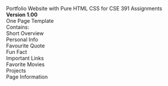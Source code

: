 Portfolio Website with Pure HTML CSS for CSE 391 Assignments
<br>
<b>Version 1.00</b><br>
One Page Template<br>
Contains:<br>
Short Overview<br>
Personal Info<br>
Favourite Quote<br>
Fun Fact<br>
Important Links<br>
Favorite Movies<br>
Projects<br>
Page Information<br>
